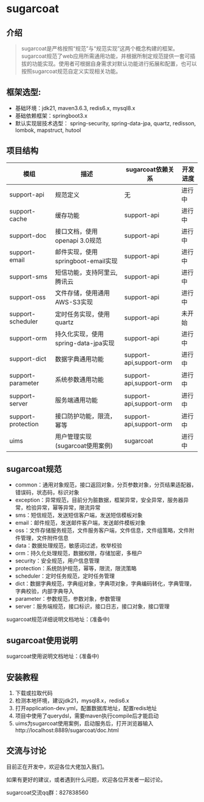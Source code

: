 # sugarcoat

## 介绍

>sugarcoat是严格按照“规范”与“规范实现”这两个概念构建的框架。sugarcoat规范了web应用所需通用功能，并根据所制定规范提供一套可插拔的功能实现。使用者可根据自身需求对默认功能进行拓展和配置，也可以按照sugarcoat规范自定义实现相关功能。

## 框架选型:

- 基础环境：jdk21, maven3.6.3, redis6.x, mysql8.x
- 基础依赖框架：springboot3.x
- 默认实现层技术选型： spring-security, spring-data-jpa, quartz, redisson, lombok, mapstruct, hutool

## 项目结构

| 模组                 | 描述                        | sugarcoat依赖关系           | 开发进度 |
|--------------------|---------------------------|-------------------------|------|
| support-api        | 规范定义                      | 无                       | 进行中  |
| support-cache      | 缓存功能                      | support-api             | 进行中  |
| support-doc        | 接口文档，使用openapi 3.0规范      | support-api             | 进行中  |
| support-email      | 邮件实现，使用springboot-email实现 | support-api             | 进行中  |
| support-sms        | 短信功能，支持阿里云,腾讯云            | support-api             | 进行中  |
| support-oss        | 文件存储，使用通用AWS-S3实现         | support-api             | 进行中  |
| support-scheduler  | 定时任务实现，使用quartz           | support-api             | 未开始  |
| support-orm        | 持久化实现，使用spring-data-jpa实现 | support-api             | 进行中  |
| support-dict       | 数据字典通用功能                  | support-api,support-orm | 进行中  |
| support-parameter      | 系统参数通用功能                  | support-api,support-orm | 进行中  |
| support-server     | 服务端通用功能                   | support-api,support-orm | 进行中  |
| support-protection | 接口防护功能，限流，幂等              | support-api,support-orm | 进行中  |
| uims               | 用户管理实现(sugarcoat使用案例)     | sugarcoat               | 进行中  |

## sugarcoat规范

- common：通用对象规范，接口返回对象，分页参数对象，分页结果适配器，错误码，状态码，标识对象
- exception：异常规范，目前分为脏数据，框架异常，安全异常，服务器异常，检验异常，幂等异常，限流异常
- sms：短信规范，发送短信客户端，发送短信模板对象
- email：邮件规范，发送邮件客户端，发送邮件模板对象
- oss：文件存储服务规范，文件服务客户端，文件信息，文件组策略，文件附件管理，文件附件信息
- data：数据处理规范，敏感词过滤，枚举校验
- orm：持久化处理规范，数据权限，存储加密，多租户
- security：安全规范，用户信息管理
- protection：系统防护规范，幂等，限流，限流策略
- scheduler：定时任务规范，定时任务管理
- dict：数据字典规范，字典组对象，字典项对象，字典编码转化，字典管理，字典校验，内部字典导入
- parameter：参数规范，参数对象，参数管理
- server：服务端规范，接口标识，接口日志，接口对象，接口管理

sugarcoat规范详细说明文档地址：(准备中)

## sugarcoat使用说明

sugarcoat使用说明文档地址：(准备中)

## 安装教程

1. 下载或拉取代码
2. 检测本地环境，建议jdk21，mysql8.x，redis6.x
3. 打开application-dev.yml，配置数据库地址，配置redis地址
4. 项目中使用了querydsl，需要maven执行compile后才能启动
5. uims为sugarcoat使用案例，启动服务后，打开浏览器输入http://localhost:8889/sugarcoat/doc.html

## 交流与讨论

目前正在开发中，欢迎各位大佬加入我们。  

如果有更好的建议，或者遇到什么问题，欢迎各位开发者一起讨论。  

sugarcoat交流qq群：827838560  

